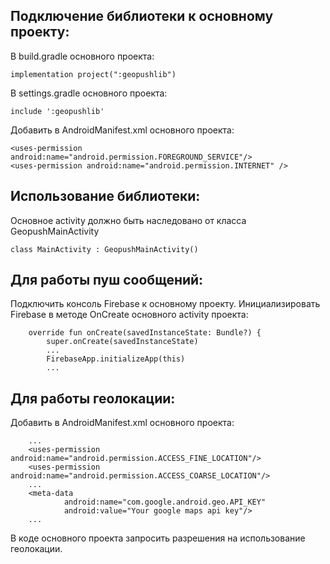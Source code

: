 ## Подключение библиотеки к основному проекту:
В build.gradle основного проекта:
```
implementation project(":geopushlib")
```
В settings.gradle основного проекта:
```
include ':geopushlib'
```
Добавить в AndroidManifest.xml основного проекта:
```
<uses-permission android:name="android.permission.FOREGROUND_SERVICE"/>
<uses-permission android:name="android.permission.INTERNET" />
```
## Использование библиотеки:
Основное activity должно быть наследовано от класса GeopushMainActivity
```
class MainActivity : GeopushMainActivity()
```
## Для работы пуш сообщений:
Подключить консоль Firebase к основному проекту.
Инициализировать Firebase в методе OnCreate основного activity проекта:
```
    override fun onCreate(savedInstanceState: Bundle?) {
        super.onCreate(savedInstanceState)
        ...
        FirebaseApp.initializeApp(this)
        ...
```
## Для работы геолокации:
Добавить в AndroidManifest.xml основного проекта:
```
    ...
    <uses-permission android:name="android.permission.ACCESS_FINE_LOCATION"/>
    <uses-permission android:name="android.permission.ACCESS_COARSE_LOCATION"/>
    ...
    <meta-data
            android:name="com.google.android.geo.API_KEY"
            android:value="Your google maps api key"/>
    ...
```
В коде основного проекта запросить разрешения на использование геолокации.
